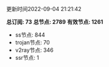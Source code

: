 更新时间2022-09-04 21:21:42

**总订阅: 73**
**总节点: 2789**
**有效节点: 1261**
- ss节点: 844
- trojan节点: 70
- v2ray节点: 346
- ssr节点: 1
